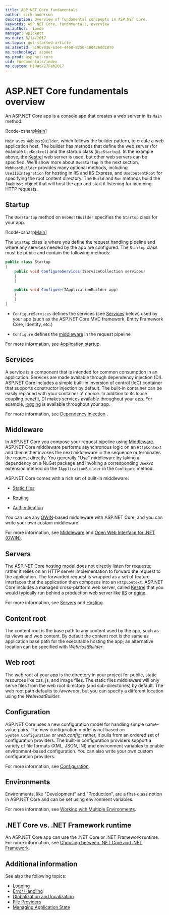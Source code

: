 ```yaml
---
title: ASP.NET Core fundamentals 
author: rick-anderson
description: Overview of fundamental concpepts in ASP.NET Core.
keywords: ASP.NET Core, fundamentals, overview
ms.author: riande
manager: wpickett
ms.date: 6/14/2017
ms.topic: get-started-article
ms.assetid: a19b7836-63e4-44e8-8250-50d426dd1070
ms.technology: aspnet
ms.prod: asp.net-core
uid: fundamentals/index
ms.custom: H1Hack27Feb2017
---
```


# ASP.NET Core fundamentals overview

An ASP.NET Core app is a console app that creates a web server in its `Main` method:

[!code-csharp[Main](../getting-started/sample/aspnetcoreapp/Program.cs)]

`Main` uses `WebHostBuilder`, which follows the builder pattern, to create a web application host. The builder has methods that define the web server (for example `UseKestrel`) and the startup class (`UseStartup`). In the example above, the [Kestrel](servers/kestrel.md) web server is used, but other web servers can be specified. We'll show more about `UseStartup` in the next section. `WebHostBuilder` provides many optional methods, including `UseIISIntegration` for hosting in IIS and IIS Express, and `UseContentRoot` for specifying the root content directory. The `Build` and `Run` methods build the `IWebHost` object that will host the app and start it listening for incoming HTTP requests.

## Startup

The `UseStartup` method on `WebHostBuilder` specifies the `Startup` class for your app.

[!code-csharp[Main](../getting-started/sample/aspnetcoreapp/Program.cs?highlight=7&range=6-17)]

The `Startup` class is where you define the request handling pipeline and where any services needed by the app are configured. The `Startup` class must be public and contain the following methods:

```csharp
public class Startup
{
    public void ConfigureServices(IServiceCollection services)
    {
    }

    public void Configure(IApplicationBuilder app)
    {
    }
}
```

* `ConfigureServices` defines the services (see [Services](#services) below) used by your app (such as the ASP.NET Core MVC framework, Entity Framework Core, Identity, etc.)

* `Configure` defines the [middleware](middleware.md) in the request pipeline

For more information, see [Application startup](startup.md).

## Services

A service is a component that is intended for common consumption in an application. Services are made available through dependency injection (DI). ASP.NET Core includes a simple built-in inversion of control (IoC) container that supports constructor injection by default. The built-in container can be easily replaced with your container of choice. In addition to its loose coupling benefit, DI makes services available throughout your app. For example, [logging](logging.md) is available throughout your app.

For more information, see [Dependency injection](dependency-injection.md) .

## Middleware

In ASP.NET Core you compose your request pipeline using [Middleware](middleware.md). ASP.NET Core middleware performs asynchronous logic on an `HttpContext` and then either invokes the next middleware in the sequence or terminates the request directly. You generally "Use" middleware by taking a dependency on a NuGet package and invoking a corresponding `UseXYZ` extension method on the `IApplicationBuilder` in the `Configure` method.

ASP.NET Core comes with a rich set of built-in middleware:

* [Static files](static-files.md)

* [Routing](routing.md)

* [Authentication](../security/authentication/index.md)

You can use any [OWIN](http://owin.org)-based middleware with ASP.NET Core, and you can write your own custom middleware.

For more information, see [Middleware](middleware.md) and [Open Web Interface for .NET (OWIN)](owin.md).

## Servers

The ASP.NET Core hosting model does not directly listen for requests; rather it relies on an HTTP server implementation to forward the request to the application. The forwarded request is wrapped as a set of feature interfaces that the application then composes into an `HttpContext`.  ASP.NET Core includes a managed cross-platform web server, called [Kestrel](servers/kestrel.md) that you would typically run behind a production web server like [IIS](https://iis.net) or [nginx](http://nginx.org).

For more information, see [Servers](servers/index.md) and [Hosting](hosting.md).

## Content root

The content root is the base path to any content used by the app, such as its views and web content. By default the content root is the same as application base path for the executable hosting the app; an alternative location can be specified with *WebHostBuilder*.

## Web root

The web root of your app is the directory in your project for public, static resources like css, js, and image files. The static files middleware will only serve files from the web root directory (and sub-directories) by default. The web root path defaults to *<content root>/wwwroot*, but you can specify a different location using the *WebHostBuilder*.

## Configuration

ASP.NET Core uses a new configuration model for handling simple name-value pairs. The new configuration model is not based on `System.Configuration` or *web.config*; rather, it pulls from an ordered set of configuration providers. The built-in configuration providers support a variety of file formats (XML, JSON, INI) and environment variables to enable environment-based configuration. You can also write your own custom configuration providers.

For more information, see [Configuration](configuration.md).

## Environments

Environments, like "Development" and "Production", are a first-class notion in ASP.NET Core and can  be set using environment variables.

For more information, see [Working with Multiple Environments](environments.md).

## .NET Core vs. .NET Framework runtime

An ASP.NET Core app can use the .NET Core or .NET Framework runtime. For more information, see [Choosing between .NET Core and .NET Framework](https://docs.microsoft.com/dotnet/articles/standard/choosing-core-framework-server).

## Additional information

See also the following topics:

- [Logging](logging.md)
- [Error Handling](error-handling.md)
- [Globalization and localization](localization.md)
- [File Providers](file-providers.md)
- [Managing Application State](app-state.md)
